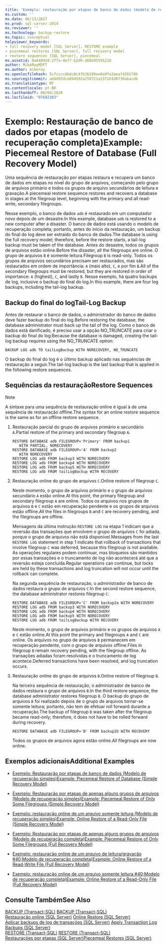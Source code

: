 ```yaml
---
title: 'Exemplo: restauração por etapas de banco de dados (modelo de recuperação completa) | Microsoft Docs'
ms.custom: ''
ms.date: 06/13/2017
ms.prod: sql-server-2014
ms.reviewer: ''
ms.technology: backup-restore
ms.topic: conceptual
helpviewer_keywords:
- full recovery model [SQL Server], RESTORE example
- piecemeal restores [SQL Server], full recovery model
- restore sequences [SQL Server], piecemeal
ms.assetid: 0a84892d-2f7a-4e77-b2d0-d68b95595210
author: MikeRayMSFT
ms.author: mikeray
ms.openlocfilehash: 5cfccccdbdc0c4fb3b189ee0a9fa3aeaf426578b
ms.sourcegitcommit: ad4d92dce894592a259721a1571b1d8736abacdb
ms.translationtype: MT
ms.contentlocale: pt-BR
ms.lasthandoff: 08/04/2020
ms.locfileid: "87682303"
---
```

# <a name="example-piecemeal-restore-of-database-full-recovery-model"></a><span data-ttu-id="24ca8-102">Exemplo: Restauração de banco de dados por etapas (modelo de recuperação completa)</span><span class="sxs-lookup"><span data-stu-id="24ca8-102">Example: Piecemeal Restore of Database (Full Recovery Model)</span></span>
  <span data-ttu-id="24ca8-103">Uma sequência de restauração por etapas restaura e recupera um banco de dados em etapas no nível do grupo de arquivos, começando pelo grupo de arquivos primário e todos os grupos de arquivo secundários de leitura e gravação.</span><span class="sxs-lookup"><span data-stu-id="24ca8-103">A piecemeal restore sequence restores and recovers a database in stages at the filegroup level, beginning with the primary and all read-write, secondary filegroups.</span></span>  
  
 <span data-ttu-id="24ca8-104">Nesse exemplo, o banco de dados `adb` é restaurado em um computador novo depois de um desastre.</span><span class="sxs-lookup"><span data-stu-id="24ca8-104">In this example, database `adb` is restored to a new computer after a disaster.</span></span> <span data-ttu-id="24ca8-105">O banco de dados está usando o modelo de recuperação completa; portanto, antes do início da restauração, um backup do final do log deve ser extraído do banco de dados.</span><span class="sxs-lookup"><span data-stu-id="24ca8-105">The database is using the full recovery model; therefore, before the restore starts, a tail-log backup must be taken of the database.</span></span> <span data-ttu-id="24ca8-106">Antes do desastre, todos os grupos de arquivos estão online.</span><span class="sxs-lookup"><span data-stu-id="24ca8-106">Before the disaster, all the filegroups are online.</span></span> <span data-ttu-id="24ca8-107">O grupo de arquivos `B` é somente leitura.</span><span class="sxs-lookup"><span data-stu-id="24ca8-107">Filegroup `B` is read-only.</span></span> <span data-ttu-id="24ca8-108">Todos os grupos de arquivos secundários precisam ser restaurados, mas são restaurados em ordem de importância: `A` (mais alto), `C`, e por fim `B`.</span><span class="sxs-lookup"><span data-stu-id="24ca8-108">All of the secondary filegroups must be restored, but they are restored in order of importance: `A` (highest), `C`, and lastly `B`.</span></span> <span data-ttu-id="24ca8-109">Nesse exemplo, há quatro backups de log, inclusive o backup do final do log.</span><span class="sxs-lookup"><span data-stu-id="24ca8-109">In this example, there are four log backups, including the tail-log backup.</span></span>  
  
## <a name="tail-log-backup"></a><span data-ttu-id="24ca8-110">Backup do final do log</span><span class="sxs-lookup"><span data-stu-id="24ca8-110">Tail-Log Backup</span></span>  
 <span data-ttu-id="24ca8-111">Antes de restaurar o banco de dados, o administrador do banco de dados deve fazer backup do final do log.</span><span class="sxs-lookup"><span data-stu-id="24ca8-111">Before restoring the database, the database administrator must back up the tail of the log.</span></span> <span data-ttu-id="24ca8-112">Como o banco de dados está danificado, é preciso usar a opção NO_TRUNCATE para criar o backup do final do log:</span><span class="sxs-lookup"><span data-stu-id="24ca8-112">Because the database is damaged, creating the tail-log backup requires using the NO_TRUNCATE option:</span></span>  
  
```  
BACKUP LOG adb TO tailLogBackup WITH NORECOVERY, NO_TRUNCATE  
```  
  
 <span data-ttu-id="24ca8-113">O backup do final do log é o último backup aplicado nas sequências de restauração a seguir.</span><span class="sxs-lookup"><span data-stu-id="24ca8-113">The tail-log backup is the last backup that is applied in the following restore sequences.</span></span>  
  
## <a name="restore-sequences"></a><span data-ttu-id="24ca8-114">Sequências da restauração</span><span class="sxs-lookup"><span data-stu-id="24ca8-114">Restore Sequences</span></span>  
  
> [!NOTE]  
>  <span data-ttu-id="24ca8-115">A sintaxe para uma sequência de restauração online é igual à de uma sequência de restauração offline.</span><span class="sxs-lookup"><span data-stu-id="24ca8-115">The syntax for an online restore sequence is the same as for an offline restore sequence.</span></span>  
  
1.  <span data-ttu-id="24ca8-116">Restauração parcial do grupo de arquivos primário e secundário `A`.</span><span class="sxs-lookup"><span data-stu-id="24ca8-116">Partial restore of the primary and secondary filegroup `A`.</span></span>  
  
    ```  
    RESTORE DATABASE adb FILEGROUP='Primary' FROM backup1   
       WITH PARTIAL, NORECOVERY  
    RESTORE DATABASE adb FILEGROUP='A' FROM backup2   
       WITH NORECOVERY  
    RESTORE LOG adb FROM backup3 WITH NORECOVERY  
    RESTORE LOG adb FROM backup4 WITH NORECOVERY  
    RESTORE LOG adb FROM backup5 WITH NORECOVERY  
    RESTORE LOG adb FROM tailLogBackup WITH RECOVERY  
    ```  
  
2.  <span data-ttu-id="24ca8-117">Restauração online do grupo de arquivos `C`.</span><span class="sxs-lookup"><span data-stu-id="24ca8-117">Online restore of filegroup `C`.</span></span>  
  
     <span data-ttu-id="24ca8-118">Neste momento, o grupo de arquivos primário e o grupo de arquivos secundário `A` estão online.</span><span class="sxs-lookup"><span data-stu-id="24ca8-118">At this point, the primary filegroup and secondary filegroup `A` are online.</span></span> <span data-ttu-id="24ca8-119">Todos os arquivos nos grupos de arquivos `B` e `C` estão em recuperação pendente e os grupos de arquivos estão offline.</span><span class="sxs-lookup"><span data-stu-id="24ca8-119">All the files in filegroups `B` and `C` are recovery pending, and the filegroups are offline.</span></span>  
  
     <span data-ttu-id="24ca8-120">Mensagens da última instrução `RESTORE LOG` na etapa 1 indicam que a reversão das transações que envolvem o grupo de arquivos `C` foi adiada, porque o grupo de arquivos não está disponível.</span><span class="sxs-lookup"><span data-stu-id="24ca8-120">Messages from the last `RESTORE LOG` statement in step 1 indicate that rollback of transactions that involve filegroup `C` was deferred, because this filegroup is not available.</span></span> <span data-ttu-id="24ca8-121">As operações regulares podem continuar, mas bloqueios são mantidos por essas transações e o truncamento de log não acontecerá até que a reversão esteja concluída.</span><span class="sxs-lookup"><span data-stu-id="24ca8-121">Regular operations can continue, but locks are held by these transactions and log truncation will not occur until the rollback can complete.</span></span>  
  
     <span data-ttu-id="24ca8-122">Na segunda sequência de restauração, o administrador de banco de dados restaura o grupo de arquivos `C`:</span><span class="sxs-lookup"><span data-stu-id="24ca8-122">In the second restore sequence, the database administrator restores filegroup `C`:</span></span>  
  
    ```  
    RESTORE DATABASE adb FILEGROUP='C' FROM backup2a WITH NORECOVERY  
    RESTORE LOG adb FROM backup3 WITH NORECOVERY  
    RESTORE LOG adb FROM backup4 WITH NORECOVERY  
    RESTORE LOG adb FROM backup5 WITH NORECOVERY  
    RESTORE LOG adb FROM tailLogBackup WITH RECOVERY  
    ```  
  
     <span data-ttu-id="24ca8-123">Neste momento, o grupo de arquivos primário e os grupos de arquivos `A` e `C` estão online.</span><span class="sxs-lookup"><span data-stu-id="24ca8-123">At this point the primary and filegroups `A` and `C` are online.</span></span> <span data-ttu-id="24ca8-124">Os arquivos no grupo de arquivos `B` permanecem em recuperação pendente, com o grupo de arquivos offline.</span><span class="sxs-lookup"><span data-stu-id="24ca8-124">Files in filegroup `B` remain recovery pending, with the filegroup offline.</span></span> <span data-ttu-id="24ca8-125">As transações adiadas foram resolvidas e o truncamento de log acontece.</span><span class="sxs-lookup"><span data-stu-id="24ca8-125">Deferred transactions have been resolved, and log truncation occurs.</span></span>  
  
3.  <span data-ttu-id="24ca8-126">Restauração online do grupo de arquivos `B`.</span><span class="sxs-lookup"><span data-stu-id="24ca8-126">Online restore of filegroup `B`.</span></span>  
  
     <span data-ttu-id="24ca8-127">Na terceira sequência de restauração, o administrador de banco de dados restaura o grupo de arquivos `B`.</span><span class="sxs-lookup"><span data-stu-id="24ca8-127">In the third restore sequence, the database administrator restores filegroup `B`.</span></span> <span data-ttu-id="24ca8-128">O backup do grupo de arquivos `B` foi realizado depois de o grupo de arquivos tornar-se somente leitura; portanto, não tem de efetuar roll forward durante a recuperação.</span><span class="sxs-lookup"><span data-stu-id="24ca8-128">The backup of filegroup `B` was taken after the filegroup became read-only; therefore, it does not have to be rolled forward during recovery.</span></span>  
  
    ```  
    RESTORE DATABASE adb FILEGROUP='B' FROM backup2b WITH RECOVERY  
    ```  
  
     <span data-ttu-id="24ca8-129">Todos os grupos de arquivos agora estão online.</span><span class="sxs-lookup"><span data-stu-id="24ca8-129">All filegroups are now online.</span></span>  
  
## <a name="additional-examples"></a><span data-ttu-id="24ca8-130">Exemplos adicionais</span><span class="sxs-lookup"><span data-stu-id="24ca8-130">Additional Examples</span></span>  
  
-   [<span data-ttu-id="24ca8-131">Exemplo: Restauração por etapas de banco de dados &#40;Modelo de recuperação simples&#41;</span><span class="sxs-lookup"><span data-stu-id="24ca8-131">Example: Piecemeal Restore of Database &#40;Simple Recovery Model&#41;</span></span>](example-piecemeal-restore-of-database-simple-recovery-model.md)  
  
-   [<span data-ttu-id="24ca8-132">Exemplo: Restauração por etapas de apenas alguns grupos de arquivos &#40;Modelo de recuperação simples&#41;</span><span class="sxs-lookup"><span data-stu-id="24ca8-132">Example: Piecemeal Restore of Only Some Filegroups &#40;Simple Recovery Model&#41;</span></span>](example-piecemeal-restore-of-only-some-filegroups-simple-recovery-model.md)  
  
-   [<span data-ttu-id="24ca8-133">Exemplo: restauração online de um arquivo somente leitura &#40;Modelo de recuperação simples&#41;</span><span class="sxs-lookup"><span data-stu-id="24ca8-133">Example: Online Restore of a Read-Only File &#40;Simple Recovery Model&#41;</span></span>](example-online-restore-of-a-read-only-file-simple-recovery-model.md)  
  
-   [<span data-ttu-id="24ca8-134">Exemplo: Restauração por etapas de apenas alguns grupos de arquivos &#40;Modelo de recuperação completa&#41;</span><span class="sxs-lookup"><span data-stu-id="24ca8-134">Example: Piecemeal Restore of Only Some Filegroups &#40;Full Recovery Model&#41;</span></span>](example-piecemeal-restore-of-only-some-filegroups-full-recovery-model.md)  
  
-   [<span data-ttu-id="24ca8-135">Exemplo: restauração online de um arquivo de leitura/gravação #40;Modelo de recuperação completa&#41;</span><span class="sxs-lookup"><span data-stu-id="24ca8-135">Example: Online Restore of a Read-Write File &#40;Full Recovery Model&#41;</span></span>](example-online-restore-of-a-read-write-file-full-recovery-model.md)  
  
-   [<span data-ttu-id="24ca8-136">Exemplo: restauração online de um arquivo somente leitura #40;Modelo de recuperação completa&#41;</span><span class="sxs-lookup"><span data-stu-id="24ca8-136">Example: Online Restore of a Read-Only File &#40;Full Recovery Model&#41;</span></span>](example-online-restore-of-a-read-only-file-full-recovery-model.md)  
  
## <a name="see-also"></a><span data-ttu-id="24ca8-137">Consulte Também</span><span class="sxs-lookup"><span data-stu-id="24ca8-137">See Also</span></span>  
 <span data-ttu-id="24ca8-138">[BACKUP &#40;Transact-SQL&#41;](/sql/t-sql/statements/backup-transact-sql) </span><span class="sxs-lookup"><span data-stu-id="24ca8-138">[BACKUP &#40;Transact-SQL&#41;](/sql/t-sql/statements/backup-transact-sql) </span></span>  
 <span data-ttu-id="24ca8-139">[Restauração online &#40;SQL Server&#41;](online-restore-sql-server.md) </span><span class="sxs-lookup"><span data-stu-id="24ca8-139">[Online Restore &#40;SQL Server&#41;](online-restore-sql-server.md) </span></span>  
 <span data-ttu-id="24ca8-140">[Aplicar backups de log de transações &#40;SQL Server&#41;](transaction-log-backups-sql-server.md) </span><span class="sxs-lookup"><span data-stu-id="24ca8-140">[Apply Transaction Log Backups &#40;SQL Server&#41;](transaction-log-backups-sql-server.md) </span></span>  
 <span data-ttu-id="24ca8-141">[RESTORE &#40;Transact-SQL&#41;](/sql/t-sql/statements/restore-statements-transact-sql) </span><span class="sxs-lookup"><span data-stu-id="24ca8-141">[RESTORE &#40;Transact-SQL&#41;](/sql/t-sql/statements/restore-statements-transact-sql) </span></span>  
 [<span data-ttu-id="24ca8-142">Restaurações por etapas &#40;SQL Server&#41;</span><span class="sxs-lookup"><span data-stu-id="24ca8-142">Piecemeal Restores &#40;SQL Server&#41;</span></span>](piecemeal-restores-sql-server.md)  
  
  
